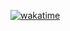 [![wakatime](https://wakatime.com/badge/user/c6e98bac-31d6-4df4-b8ec-88f1a7a141e6.svg)](https://wakatime.com/@c6e98bac-31d6-4df4-b8ec-88f1a7a141e6)
